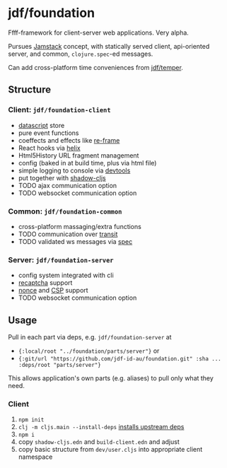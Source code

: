 # jdf/foundation

Ffff-framework for client-server web applications. Very alpha.

Pursues [Jamstack](https://jamstack.org/) concept, with statically served client, api-oriented server, and common, `clojure.spec`-ed messages.

Can add cross-platform time conveniences from [jdf/temper](https://github.com/jdf-id-au/temper).

## Structure

### Client: `jdf/foundation-client`
- [datascript](https://github.com/tonsky/datascript) store
- pure event functions
- coeffects and effects like [re-frame](https://github.com/day8/re-frame)
- React hooks via [helix](https://github.com/Lokeh/helix)
- Html5History URL fragment management
- config (baked in at build time, plus via html file)
- simple logging to console via [devtools](https://github.com/binaryage/cljs-devtools)
- put together with [shadow-cljs](https://github.com/thheller/shadow-cljs)
- TODO ajax communication option
- TODO websocket communication option

### Common: `jdf/foundation-common`
- cross-platform massaging/extra functions
- TODO communication over [transit](https://github.com/cognitect/transit-format)
- TODO validated ws messages via [spec](https://clojure.org/about/spec)

### Server: `jdf/foundation-server`
- config system integrated with cli
- [recaptcha](https://www.google.com/recaptcha/) support
- [nonce](https://developer.mozilla.org/en-US/docs/Web/HTTP/Headers/Content-Security-Policy/script-src ) and [CSP](https://developer.mozilla.org/en-US/docs/Web/HTTP/CSP) support
- TODO websocket communication option

## Usage

Pull in each part via deps, e.g. `jdf/foundation-server` at
* `{:local/root "../foundation/parts/server"}` or
* `{:git/url "https://github.com/jdf-id-au/foundation.git" :sha ... :deps/root "parts/server"}`
    
This allows application's own parts (e.g. aliases) to pull only what they need.
   
### Client 
1. `npm init`
1. `clj -m cljs.main --install-deps` [installs upstream deps](https://clojurescript.org/reference/compiler-options#install-deps)
1. `npm i`
1. copy `shadow-cljs.edn` and `build-client.edn` and adjust
1. copy basic structure from `dev/user.cljs` into appropriate client namespace